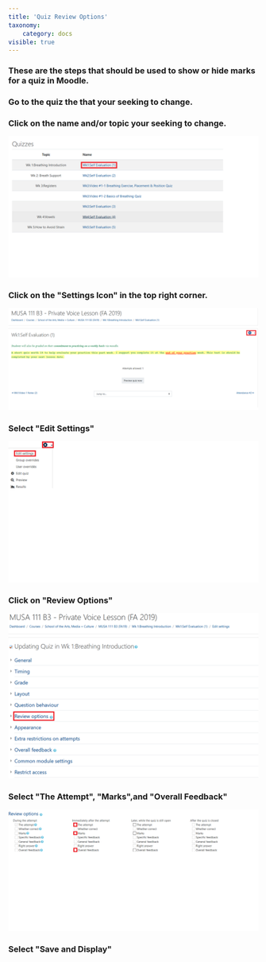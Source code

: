 ```yaml
---
title: 'Quiz Review Options'
taxonomy:
    category: docs
visible: true
---
```


### These are the steps that should be used to show or hide marks for a quiz in Moodle.

### Go to the quiz the that your seeking to change.

### Click on the name and/or topic your seeking to change.

![](MUSI-2.png)


### Click on the "Settings Icon" in the top right corner.
![](MUSI-3.png)

### Select "Edit Settings"
![](MUSI-4.png)



### Click on "Review Options"
![](MUSI-5.png)




### Select "The Attempt", "Marks",and "Overall Feedback"
![](MUSI-6.png)



### Select "Save and Display"
